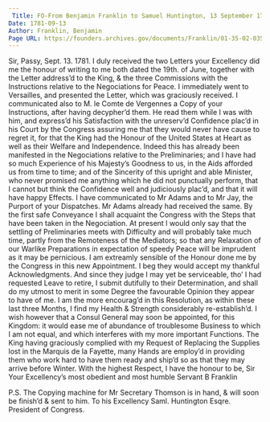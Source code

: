 ```yaml
---
 Title: FO-From Benjamin Franklin to Samuel Huntington, 13 September 1781
Date: 1781-09-13
Author: Franklin, Benjamin
Page URL: https://founders.archives.gov/documents/Franklin/01-35-02-0353
---
```


Sir,
Passy, Sept. 13. 1781.
I duly received the two Letters your Excellency did me the honour of writing to me both dated the 19th. of June, together with the Letter address’d to the King, & the three Commissions with the Instructions relative to the Negociations for Peace. I immediately went to Versailles, and presented the Letter, which was graciously received. I communicated also to M. le Comte de Vergennes a Copy of your Instructions, after having decypher’d them. He read them while I was with him, and express’d his Satisfaction with the unreserv’d Confidence plac’d in his Court by the Congress assuring me that they would never have cause to regret it, for that the King had the Honour of the United States at Heart as well as their Welfare and Independence. Indeed this has already been manifested in the Negociations relative to the Preliminaries; and I have had so much Experience of his Majesty’s Goodness to us, in the Aids afforded us from time to time; and of the Sincerity of this upright and able Minister, who never promised me anything which he did not punctually perform, that I cannot but think the Confidence well and judiciously plac’d, and that it will have happy Effects.
I have communicated to Mr Adams and to Mr Jay, the Purport of your Dispatches. Mr Adams already had received the same. By the first safe Conveyance I shall acquaint the Congress with the Steps that have been taken in the Negociation. At present I would only say that the settling of Preliminaries meets with Difficulty and will probably take much time, partly from the Remoteness of the Mediators; so that any Relaxation of our Warlike Preparations in expectation of speedy Peace will be imprudent as it may be pernicious.
I am extreamly sensible of the Honour done me by the Congress in this new Appointment. I beg they would accept my thankful Acknowledgments. And since they judge I may yet be serviceable, tho’ I had requested Leave to retire, I submit dutifully to their Determination, and shall do my utmost to merit in some Degree the favourable Opinion they appear to have of me. I am the more encourag’d in this Resolution, as within these last three Months, I find my Health & Strength considerably re-establish’d.
I wish however that a Consul General may soon be appointed, for this Kingdom: it would ease me of abundance of troublesome Business to which I am not equal, and which interferes with my more important Functions.
The King having graciously complied with my Request of Replacing the Supplies lost in the Marquis de la Fayette, many Hands are employ’d in providing them who work hard to have them ready and ship’d so as that they may arrive before Winter.
With the highest Respect, I have the honour to be, Sir Your Excellency’s most obedient and most humble Servant
B Franklin


P.S. The Copying machine for Mr Secretary Thomson is in hand, & will soon be finish’d & sent to him.
  To his Excellency Saml. Huntington Esqre. President of Congress.


